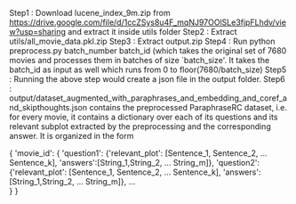 Step1 : Download lucene_index_9m.zip from https://drive.google.com/file/d/1ccZSys8u4F_mqNJ97OOlSLe3fjpFLhdv/view?usp=sharing and extract it inside utils folder
Step2 : Extract utils/all_movie_data.pkl.zip 
Step3 : Extract output.zip
Step4 : Run python preprocess.py batch_number batch_id (which takes the original set of 7680 movies and processes them in batches of size `batch_size'. It takes the batch_id as input as well which runs from 0 to floor(7680/batch_size)
Step5 : Running the above step would create a json file in the output folder.
Step6 : output/dataset_augmented_with_paraphrases_and_embedding_and_coref_and_skipthoughts.json contains the preprocessed ParaphraseRC dataset, i.e. for every movie, it contains a dictionary over each of its questions and its relevant subplot extracted by the preprocessing and the corresponding answer. It is organized in the form

{ 'movie_id': {
	'question1': {'relevant_plot': [Sentence_1, Sentence_2, ... Sentence_k], 'answers':[String_1,String_2, ... String_m]},
	'question2': {'relevant_plot': [Sentence_1, Sentence_2, ... Sentence_k], 'answers':[String_1,String_2, ... String_m]},
	   ...	
   }
}		
